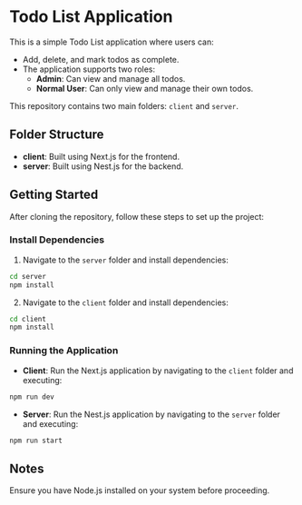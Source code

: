 # Todo List Application

This is a simple Todo List application where users can:

- Add, delete, and mark todos as complete.
- The application supports two roles:
  - **Admin**: Can view and manage all todos.
  - **Normal User**: Can only view and manage their own todos.

This repository contains two main folders: `client` and `server`.

## Folder Structure

- **client**: Built using Next.js for the frontend.
- **server**: Built using Nest.js for the backend.

## Getting Started

After cloning the repository, follow these steps to set up the project:

### Install Dependencies

1. Navigate to the `server` folder and install dependencies:

```bash
cd server
npm install
```

2. Navigate to the `client` folder and install dependencies:

```bash
cd client
npm install
```

### Running the Application

- **Client**: Run the Next.js application by navigating to the `client` folder and executing:

```bash
npm run dev
```

- **Server**: Run the Nest.js application by navigating to the `server` folder and executing:

```bash
npm run start
```

## Notes

Ensure you have Node.js installed on your system before proceeding.
